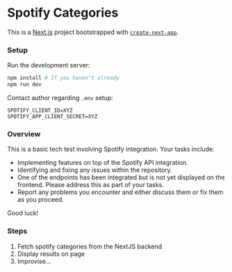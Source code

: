 
# Spotify Categories

This is a [Next.js](https://nextjs.org/) project bootstrapped with [`create-next-app`](https://github.com/vercel/next.js/tree/canary/packages/create-next-app).

### Setup

Run the development server:

```ps1
npm install # If you haven't already
npm run dev
```

Contact author regarding `.env` setup:

```properties
SPOTIFY_CLIENT_ID=XYZ
SPOTIFY_APP_CLIENT_SECRET=XYZ
```

### Overview

This is a basic tech test involving Spotify integration. Your tasks include:

* Implementing features on top of the Spotify API integration.
* Identifying and fixing any issues within the repository.
* One of the endpoints has been integrated but is not yet displayed on the frontend. Please address this as part of your tasks.
* Report any problems you encounter and either discuss them or fix them as you proceed.

Good luck!

### Steps

1. Fetch spotify categories from the NextJS backend
2. Display results on page
3. Improvise...
